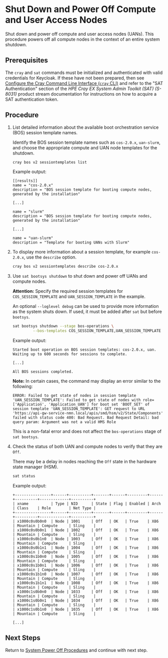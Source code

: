 # Shut Down and Power Off Compute and User Access Nodes

Shut down and power off compute and user access nodes \(UANs\). This procedure powers off all compute nodes in the context of an entire system shutdown.

## Prerequisites

The `cray` and `sat` commands must be initialized and authenticated with valid credentials for Keycloak. If these have not been prepared, then see
[Configure the Cray Command Line Interface (`cray` CLI)](../configure_cray_cli.md) and refer to the "SAT Authentication" section of the *HPE Cray EX
System Admin Toolkit (SAT) (S-8031)* product stream documentation for instructions on how to acquire a SAT authentication token.

## Procedure

1. List detailed information about the available boot orchestration service \(BOS\) session template names.

   Identify the BOS session template names such as `cos-2.0.x`, `uan-slurm`, and choose the appropriate compute and UAN node templates for the shutdown.

   ```bash
   cray bos v2 sessiontemplates list
   ```

   Example output:

   ```text
   [[results]]
   name = "cos-2.0.x"
   description = "BOS session template for booting compute nodes, generated by the installation"

   [...]

   name = "slurm"
   description = "BOS session template for booting compute nodes, generated by the installation"

   [...]

   name = "uan-slurm"
   description = "Template for booting UANs with Slurm"
   ```

1. To display more information about a session template, for example `cos-2.0.x`, use the `describe` option.

   ```bash
   cray bos v2 sessiontemplates describe cos-2.0.x
   ```

1. Use `sat bootsys shutdown` to shut down and power off UANs and compute nodes.

   **Attention:** Specify the required session templates for `COS_SESSION_TEMPLATE` and `UAN_SESSION_TEMPLATE` in the example.

   An optional `--loglevel debug` can be used to provide more information as the system shuts down. If used, it must be added after `sat` but before `bootsys`.

   ```bash
   sat bootsys shutdown --stage bos-operations \
            --bos-templates COS_SESSION_TEMPLATE,UAN_SESSION_TEMPLATE
   ```

   Example output:

   ```text
   Started boot operation on BOS session templates: cos-2.0.x, uan.
   Waiting up to 600 seconds for sessions to complete.

   [...]

   All BOS sessions completed.
   ```

   **Note:** In certain cases, the command may display an error similar to the following:

   ```text
   ERROR: Failed to get state of nodes in session template 'UAN_SESSION_TEMPLATE': Failed to get state of nodes with role=['Application', 'Application_UAN'] for boot set 'BOOT_SET' of session template 'UAN_SESSION_TEMPLATE': GET request to URL 'https://api-gw-service-nmn.local/apis/smd/hsm/v2/State/Components' failed with status code 400: Bad Request. Bad Request Detail: bad query param: Argument was not a valid HMS Role
   ```

   This is a non-fatal error and does not affect the `bos-operations` stage of `sat bootsys`.

1. Check the status of both UAN and compute nodes to verify that they are `Off`.

   There may be a delay in nodes reaching the `Off` state in the hardware state manager \(HSM\).

   ```bash
   sat status
   ```

   Example output:

   ```text
   +----------------+------+----------+-------+------+---------+------+----------+-------------+----------+
   | xname          | Type | NID      | State | Flag | Enabled | Arch | Class    | Role        | Net Type |
   +----------------+------+----------+-------+------+---------+------+----------+-------------+----------+
   | x1000c0s0b0n0  | Node | 1001     | Off   | OK   | True    | X86  | Mountain | Compute     | Sling    |
   | x1000c0s0b0n1  | Node | 1002     | Off   | OK   | True    | X86  | Mountain | Compute     | Sling    |
   | x1000c0s0b1n0  | Node | 1003     | Off   | OK   | True    | X86  | Mountain | Compute     | Sling    |
   | x1000c0s0b1n1  | Node | 1004     | Off   | OK   | True    | X86  | Mountain | Compute     | Sling    |
   | x1000c0s1b0n0  | Node | 1005     | Off   | OK   | True    | X86  | Mountain | Compute     | Sling    |
   | x1000c0s1b0n1  | Node | 1006     | Off   | OK   | True    | X86  | Mountain | Compute     | Sling    |
   | x1000c0s1b1n0  | Node | 1007     | Off   | OK   | True    | X86  | Mountain | Compute     | Sling    |
   | x1000c0s1b1n1  | Node | 1008     | Off   | OK   | True    | X86  | Mountain | Compute     | Sling    |
   | x1000c1s0b0n0  | Node | 1033     | Off   | OK   | True    | X86  | Mountain | Compute     | Sling    |
   | x1000c1s0b0n1  | Node | 1034     | Off   | OK   | True    | X86  | Mountain | Compute     | Sling    |
   | x1000c1s0b1n0  | Node | 1035     | Off   | OK   | True    | X86  | Mountain | Compute     | Sling    |

   [...]
   ```

## Next Steps

Return to [System Power Off Procedures](System_Power_Off_Procedures.md) and continue with next step.
